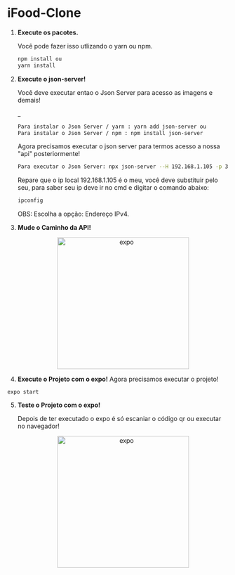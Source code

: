 # iFood-Clone

1.  **Execute os pacotes.**

    Você pode fazer isso utlizando o yarn ou npm.

    ```sh
    npm install ou
    yarn install
    ```

2.  **Execute o json-server!**

    Você deve executar entao o Json Server para acesso as imagens e demais!

    _
    ```sh
    Para instalar o Json Server / yarn : yarn add json-server ou
    Para instalar o Json Server / npm : npm install json-server
    ```
    Agora precisamos executar o json server para termos acesso a nossa "api" posteriormente!
    ```sh
    Para executar o Json Server: npx json-server --H 192.168.1.105 -p 3333 server.json
    ```
    Repare que o ip local 192.168.1.105 é o meu, você deve substituir pelo seu, para saber seu ip deve ir no cmd e digitar o comando abaixo:
     ```sh
    ipconfig
    ```
    OBS: Escolha a opção: Endereço IPv4.
    
 3.  **Mude o Caminho da API!**
    <p align="center">
      <img alt="expo" src="https://www.imagemhost.com.br/image/2PqmSL" width="300" />
    </p>
   
  
    
 4.  **Execute o Projeto com o expo!**
    Agora precisamos executar o projeto!
    
 
    expo start

   
    
    
5.  **Teste o Projeto com o expo!**

    Depois de ter executado o expo é só escaniar o código qr ou executar no navegador! 
     <p align="center">
      <img alt="expo" src="https://user-images.githubusercontent.com/58527704/99565948-0c73e380-29ab-11eb-955b-533a8b4a35fe.PNG" width="300" />
    </p>

